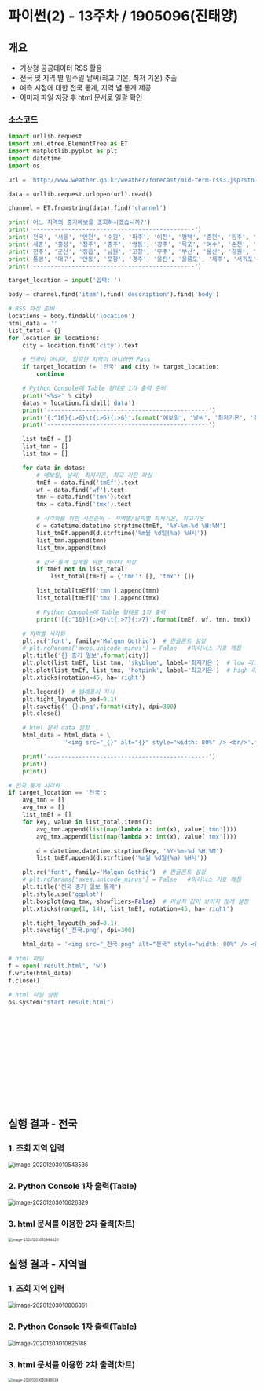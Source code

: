 # 파이썬(2) - 13주차 / 1905096(진태양)

## 개요

* 기상청 공공데이터 RSS 활용
* 전국 및 지역 별 일주일 날씨(최고 기온, 최저 기온) 추출
* 예측 시점에 대한 전국 통계, 지역 별 통계 제공
* 이미지 파일 저장 후 html 문서로 일괄 확인

### 소스코드

```python
import urllib.request
import xml.etree.ElementTree as ET
import matplotlib.pyplot as plt
import datetime
import os

url = 'http://www.weather.go.kr/weather/forecast/mid-term-rss3.jsp?stnId=108'

data = urllib.request.urlopen(url).read()

channel = ET.fromstring(data).find('channel')

print('어느 지역의 중기예보를 조회하시겠습니까?')
print('----------------------------------------------')
print('전국', '서울', '인천', '수원', '파주', '이천', '평택', '춘천', '원주', '강릉', '대전')
print('세종', '홍성', '청주', '충주', '영동', '광주', '목포', '여수', '순천', '광양', '나주')
print('전주', '군산', '정읍', '남원', '고창', '무주', '부산', '울산', '창원', '진주', '거창')
print('통영', '대구', '안동', '포항', '경주', '울진', '울릉도', '제주', '서귀포')
print('----------------------------------------------')

target_location = input('입력: ')

body = channel.find('item').find('description').find('body')

# RSS 파싱 준비
locations = body.findall('location')
html_data = ''
list_total = {}
for location in locations:
    city = location.find('city').text

    # 전국이 아니며, 입력한 지역이 아니라면 Pass
    if target_location != '전국' and city != target_location:
        continue

    # Python Console에 Table 형태로 1차 출력 준비
    print('<%s>' % city)
    datas = location.findall('data')
    print('----------------------------------------------')
    print('{:^16}{:>6}\t{:>6}{:>6}'.format('예보일', '날씨', '최저기온', '최고기온'))
    print('----------------------------------------------')

    list_tmEf = []
    list_tmn = []
    list_tmx = []

    for data in datas:
        # 예보일, 날씨, 최저기온, 최고 기온 파싱
        tmEf = data.find('tmEf').text
        wf = data.find('wf').text
        tmn = data.find('tmn').text
        tmx = data.find('tmx').text

        # 시각화를 위한 사전준비 - 지역별/날짜별 최저기온, 최고기온
        d = datetime.datetime.strptime(tmEf, '%Y-%m-%d %H:%M')
        list_tmEf.append(d.strftime('%m월 %d일(%a) %H시'))
        list_tmn.append(tmn)
        list_tmx.append(tmx)

        # 전국 통계 집계를 위한 데이터 저장
        if tmEf not in list_total:
            list_total[tmEf] = {'tmn': [], 'tmx': []}

        list_total[tmEf]['tmn'].append(tmn)
        list_total[tmEf]['tmx'].append(tmx)

        # Python Console에 Table 형태로 1차 출력
        print('[{:^16}]{:>6}\t{:>7}{:>7}'.format(tmEf, wf, tmn, tmx))

    # 지역별 시각화
    plt.rc('font', family='Malgun Gothic')  # 한글폰트 설정
    # plt.rcParams['axes.unicode_minus'] = False   #마이너스 기호 깨짐
    plt.title('{} 중기 일보'.format(city))
    plt.plot(list_tmEf, list_tmn, 'skyblue', label='최저기온')  # low 리스트에 저장된 최저기온들을 표시
    plt.plot(list_tmEf, list_tmx, 'hotpink', label='최고기온')  # high 리스트에 최고기온들을 표시
    plt.xticks(rotation=45, ha='right')

    plt.legend()  # 범례표시 지시
    plt.tight_layout(h_pad=0.1)
    plt.savefig('_{}.png'.format(city), dpi=300)
    plt.close()

    # html 문서 data 설정
    html_data = html_data + \
                '<img src="_{}" alt="{}" style="width: 80%" /> <br/>'.format('{}.png'.format(city), city)

    print('----------------------------------------------')
    print()
    print()

# 전국 통계 시각화
if target_location == '전국':
    avg_tmn = []
    avg_tmx = []
    list_tmEf = []
    for key, value in list_total.items():
        avg_tmn.append(list(map(lambda x: int(x), value['tmn'])))
        avg_tmx.append(list(map(lambda x: int(x), value['tmx'])))

        d = datetime.datetime.strptime(key, '%Y-%m-%d %H:%M')
        list_tmEf.append(d.strftime('%m월 %d일(%a) %H시'))

    plt.rc('font', family='Malgun Gothic')  # 한글폰트 설정
    # plt.rcParams['axes.unicode_minus'] = False   #마이너스 기호 깨짐
    plt.title('전국 중기 일보 통계')
    plt.style.use('ggplot')
    plt.boxplot(avg_tmx, showfliers=False)  # 이상치 값이 보이지 않게 설정
    plt.xticks(range(1, 14), list_tmEf, rotation=45, ha='right')

    plt.tight_layout(h_pad=0.1)
    plt.savefig('_전국.png', dpi=300)

    html_data = '<img src="_전국.png" alt="전국" style="width: 80%" /> <br/>' + html_data

# html 파일
f = open('result.html', 'w')
f.write(html_data)
f.close()

# html 파일 실행
os.system("start result.html")
```

<div style="height:180px;"></div>

## 실행 결과 - 전국

### 1. 조회 지역 입력

<img src="C:\repository\ync-2nd-grade-at-2020-02\python-study\img\image-20201203010543536.png" alt="image-20201203010543536" style="zoom:80%;" />

### 2. Python Console 1차 출력(Table)

<img src="C:\repository\ync-2nd-grade-at-2020-02\python-study\img\image-20201203010626329.png" alt="image-20201203010626329" style="zoom: 80%;" />

### 3. html 문서를 이용한 2차 출력(차트)

<img src="C:\repository\ync-2nd-grade-at-2020-02\python-study\img\image-20201203010944420.png" alt="image-20201203010944420" style="zoom: 50%;" />





## 실행 결과 - 지역별

### 1. 조회 지역 입력

<img src="C:\repository\ync-2nd-grade-at-2020-02\python-study\img\image-20201203010806361.png" alt="image-20201203010806361" style="zoom:80%;" />

### 2. Python Console 1차 출력(Table)

<img src="C:\repository\ync-2nd-grade-at-2020-02\python-study\img\image-20201203010825188.png" alt="image-20201203010825188" style="zoom:80%;" />

### 3. html 문서를 이용한 2차 출력(차트)

<img src="C:\repository\ync-2nd-grade-at-2020-02\python-study\img\image-20201203010849834.png" alt="image-20201203010849834" style="zoom:50%;" />

